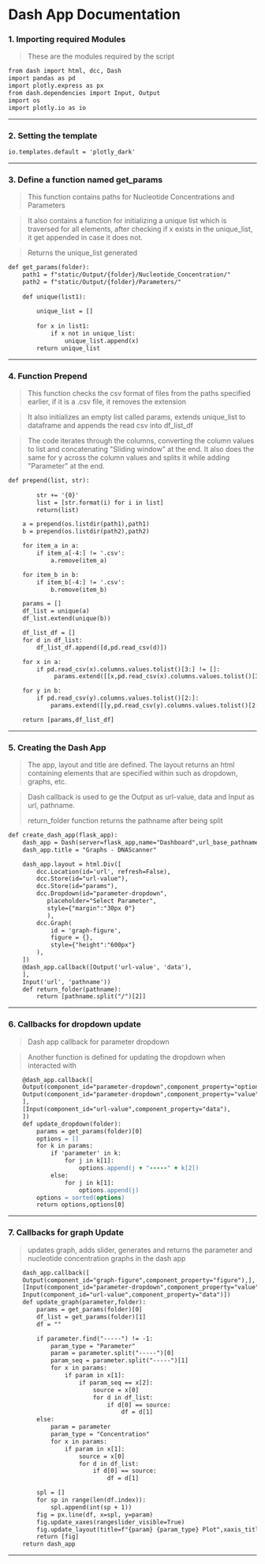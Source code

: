 # Dash App Documentation

### 1. Importing required Modules

> These are the modules required by the script

```apache
from dash import html, dcc, Dash
import pandas as pd
import plotly.express as px
from dash.dependencies import Input, Output
import os
import plotly.io as io
```

---

### 2. Setting the template

```apache
io.templates.default = 'plotly_dark'
```

---



### 3. Define a function named get_params

> This function contains paths for Nucleotide Concentrations and Parameters


> It also contains a function for initializing a unique list which is traversed for all elements, after checking if x exists in the unique_list, it get appended in case it does not.


> Returns the unique_list generated

```apache
def get_params(folder):
    path1 = f"static/Output/{folder}/Nucleotide_Concentration/"
    path2 = f"static/Output/{folder}/Parameters/"
  
    def unique(list1):
  
        unique_list = []
 
        for x in list1:
            if x not in unique_list:
                unique_list.append(x)
        return unique_list
```

---



### 4. Function Prepend

> This function checks the csv format of files from the paths specified earlier, if it is a .csv file, it removes the extension



> It also initializes an empty list called params, extends unique_list to dataframe and appends the read csv into df_list_df



> The code iterates through the columns, converting the column values to list and concatenating "Sliding window" at the end. It also does the same for y across the column values and splits it while adding "Parameter" at the end.

```apache
def prepend(list, str):
  
        str += '{0}'
        list = [str.format(i) for i in list]
        return(list)

    a = prepend(os.listdir(path1),path1)
    b = prepend(os.listdir(path2),path2)

    for item_a in a:
        if item_a[-4:] != '.csv':
            a.remove(item_a)

    for item_b in b:
        if item_b[-4:] != '.csv':
            b.remove(item_b)

    params = []
    df_list = unique(a)
    df_list.extend(unique(b))

    df_list_df = []
    for d in df_list:
        df_list_df.append([d,pd.read_csv(d)])

    for x in a:
        if pd.read_csv(x).columns.values.tolist()[3:] != []:         
             params.extend([[x,pd.read_csv(x).columns.values.tolist()[3:],"sliding window"]])

    for y in b:
        if pd.read_csv(y).columns.values.tolist()[2:]:
            params.extend([[y,pd.read_csv(y).columns.values.tolist()[2:],y.split("_____")[1],'parameter']])

    return [params,df_list_df]

```

---



### 5. Creating the Dash App

> The app, layout and title are defined. The layout returns an html containing elements that are specified within such as dropdown, graphs, etc.



> Dash callback is used to ge the Output as url-value, data and Input as url, pathname.
>
> return_folder function returns the pathname after being split

```apache
def create_dash_app(flask_app):
    dash_app = Dash(server=flask_app,name="Dashboard",url_base_pathname="/dash/")
    dash_app.title = "Graphs - DNAScanner"

    dash_app.layout = html.Div([
        dcc.Location(id='url', refresh=False),
        dcc.Store(id="url-value"),
        dcc.Store(id="params"),
        dcc.Dropdown(id="parameter-dropdown",
           placeholder="Select Parameter",
           style={"margin":"30px 0"}
           ),
        dcc.Graph(
            id = 'graph-figure',
            figure = {},
            style={"height":"600px"}
        ),
    ])
    @dash_app.callback([Output('url-value', 'data'),
    ],
    Input('url', 'pathname'))
    def return_folder(pathname):
        return [pathname.split("/")[2]]
```

---



### 6. Callbacks for dropdown update


> Dash app callback for parameter dropdown



> Another function is defined for updating the dropdown when interacted with

```apache
    @dash_app.callback([
    Output(component_id="parameter-dropdown",component_property="options"),
    Output(component_id="parameter-dropdown",component_property="value")
    ],
    [Input(component_id="url-value",component_property="data"),
    ])
    def update_dropdown(folder):
        params = get_params(folder)[0]
        options = []
        for k in params:
            if 'parameter' in k:
                for j in k[1]:
                    options.append(j + "-----" + k[2])
            else:
                for j in k[1]:
                    options.append(j)
        options = sorted(options)
        return options,options[0]

```

---



### 7. Callbacks for graph Update


> updates graph, adds slider, generates and returns the parameter and nucleotide concentration graphs in the dash app

```apache
    dash_app.callback([
    Output(component_id="graph-figure",component_property="figure"),],
    [Input(component_id="parameter-dropdown",component_property="value"),
    Input(component_id="url-value",component_property="data")])
    def update_graph(parameter,folder):
        params = get_params(folder)[0]
        df_list = get_params(folder)[1]
        df = ""

        if parameter.find("-----") != -1:
            param_type = "Parameter"
            param = parameter.split("-----")[0]
            param_seq = parameter.split("-----")[1]
            for x in params:
                if param in x[1]:
                    if param_seq == x[2]:
                        source = x[0]
                        for d in df_list:
                            if d[0] == source:
                                df = d[1]
        else:
            param = parameter
            param_type = "Concentration"
            for x in params:
                if param in x[1]:
                    source = x[0]
                    for d in df_list:
                        if d[0] == source:
                            df = d[1]

        spl = []
        for sp in range(len(df.index)):
            spl.append(int(sp + 1))   
        fig = px.line(df, x=spl, y=param)
        fig.update_xaxes(rangeslider_visible=True) 
        fig.update_layout(title=f"{param} {param_type} Plot",xaxis_title="Position",yaxis_title=f"{param} Block Score")
        return [fig]   
    return dash_app
```

---
